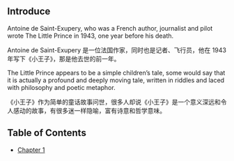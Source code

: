 
## Introduce

Antoine de Saint-Exupery, who was a French author, journalist and pilot wrote The Little Prince in 1943, one year before his death. 

Antoine de Saint-Exupery 是一位法国作家，同时也是记者、飞行员，他在 1943 年写下《小王子》，那是他去世的前一年。

The Little Prince appears to be a simple children’s tale, some would say that it is actually a profound and deeply moving tale, written in riddles and laced with philosophy and poetic metaphor. 

《小王子》作为简单的童话故事问世，很多人却说《小王子》是一个意义深远和令人感动的故事，有很多迷一样隐喻，富有诗意和哲学意味。

## Table of Contents

- [Chapter 1](chapter/01.md)
